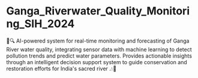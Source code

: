# Ganga_Riverwater_Quality_Monitoring_SIH_2024
🌊🔍 AI-powered system for real-time monitoring and forecasting of Ganga River water quality, integrating sensor data with machine learning to detect pollution trends and predict water parameters. Provides actionable insights through an intelligent decision support system to guide conservation and restoration efforts for India's sacred river .💧🌿
